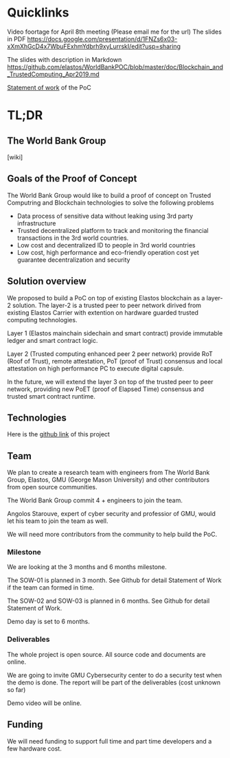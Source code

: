 # Quicklinks

Video foortage for April 8th meeting (Please email me for the url)
The slides in PDF
<https://docs.google.com/presentation/d/1FNZs6x03-xXmXhGcD4x7WbuFExhmYdbrh9xyLurrskI/edit?usp=sharing>

The slides with description in Markdown
<https://github.com/elastos/WorldBankPOC/blob/master/doc/Blockchain_and_TrustedComputing_Apr2019.md>

[Statement of work](doc/SOW-overview.md) of the PoC

# TL;DR


## The World Bank Group

[wiki]

## Goals of the Proof of Concept

The World Bank Group would like to build a proof of concept on Trusted Computring and Blockchain technologies to solve the following problems

- Data process of sensitive data without leaking using 3rd party infrastructure
- Trusted decentralized platform to track and monitoring the financial transactions in the 3rd world countries. 
- Low cost and decentralized ID to people in 3rd world countries
- Low cost, high performance and eco-friendly operation cost yet guarantee decentralization and security

## Solution overview

We proposed to build a PoC on top of existing Elastos blockchain as a layer-2 solution. The layer-2 is a trusted peer to peer network dirived from existing Elastos Carrier with extention on hardware guarded trusted computing technologies. 

Layer 1 (Elastos mainchain sidechain and smart contract) provide immutable ledger and smart contract logic. 

Layer 2 (Trusted computing enhanced peer 2 peer network) provide RoT (Roof of Trust), remote attestation, PoT (proof of Trust) consensus and local attestation on high performance PC to execute digital capsule. 

In the future, we will extend the layer 3 on top of the trusted peer to peer network, providing new PoET (proof of Elapsed Time) consensus and trusted smart contract runtime. 

## Technologies

Here is the [github link](http://github.com/elastos/WorldBankPOC) of this project

## Team

We plan to create a research team with engineers from The World Bank Group, Elastos, GMU (George Mason University) and other contributors from open source communities. 

The World Bank Group commit 4 + engineers to join the team.

Angolos Starouve, expert of cyber security and  professior of GMU, would let his team to join the team as well.

We will need more contributors from the community to help build the PoC.

### Milestone

We are looking at the 3 months and 6 months milestone.

The SOW-01 is planned in 3 month. See Github for detail Statement of Work if the team can formed in time.

The SOW-02 and SOW-03 is planned in 6 months. See Github for detail Statement of Work. 

Demo day is set to 6 months.

### Deliverables

The whole project is open source. All source code and documents are online.

We are going to invite GMU Cybersecurity center to do a security test when the demo is done. The report will  be part of the deliverables (cost unknown so far)

Demo video will be online.

## Funding

We will need funding to support full time and part time developers and a few hardware cost.


